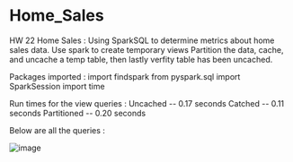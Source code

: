 # Home_Sales
HW 22
Home Sales : 
Using SparkSQL to determine metrics about home sales data.
Use spark to create temporary views
Partition the data, cache, and uncache a temp table, then lastly verfity table has been uncached.

Packages imported : 
import findspark
from pyspark.sql import SparkSession
import time

Run times for the view queries :
Uncached  -- 0.17 seconds
Catched -- 0.11 seconds
Partitioned -- 0.20 seconds 

Below are all the queries :

![image](https://github.com/johncuevas51/Home_Sales/assets/119380122/fba9bbac-c295-45b1-8b35-edc358621c7b)







